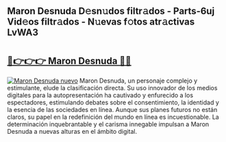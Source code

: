 ## Maron Desnuda D𝚎sn𝚞dos filtr𝚊dos - Parts-6uj Vid𝚎os filtr𝚊dos - N𝚞evas f𝚘tos atr𝚊ctivas LvWA3

# <h2><a href="http://mb9c1n8.tromn.icu/?c=Maron+Desnuda">🔗👉👉👉 Maron Desnuda 🔗🔗</a></h2>

[![Maron Desnuda nuevo](https://i.imgur.com/pEAQMta.gif)](http://mb9c1n8.tromn.icu/?c=Maron+Desnuda)
Maron Desnuda, un personaje complejo y estimulante, elude la clasificación directa. Su uso innovador de los medios digitales para la autopresentación ha cautivado y enfurecido a los espectadores, estimulando debates sobre el consentimiento, la identidad y la esencia de las sociedades en línea. Aunque sus planes futuros no están claros, su papel en la redefinición del mundo en línea es incuestionable. La determinación inquebrantable y el carisma innegable impulsan a Maron Desnuda a nuevas alturas en el ámbito digital.
